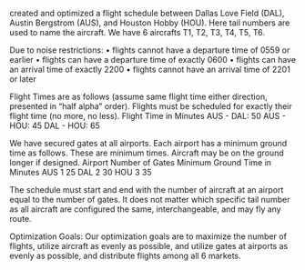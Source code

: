 created and optimized a flight schedule between Dallas Love Field (DAL), Austin Bergstrom (AUS), and Houston Hobby (HOU). Here tail numbers are used to name the aircraft. We have 6 aircrafts T1, T2, T3, T4, T5, T6.

Due to noise restrictions:
• flights cannot have a departure time of 0559 or earlier
• flights can have a departure time of exactly 0600
• flights can have an arrival time of exactly 2200
• flights cannot have an arrival time of 2201 or later

Flight Times are as follows (assume same flight time either direction, presented in “half alpha” order). Flights must be scheduled for exactly their flight time (no more, no less).
Flight Time in Minutes
AUS - DAL: 50
AUS - HOU: 45
DAL - HOU: 65

We have secured gates at all airports. Each airport has a minimum ground time as follows. These are minimum times. Aircraft may be on the ground longer if designed.
Airport     Number of Gates     Minimum Ground Time in Minutes
AUS               1                        25
DAL               2                        30
HOU               3                        35

The schedule must start and end with the number of aircraft at an airport equal to the number of gates. It does not matter which specific tail number as all aircraft are configured the same, interchangeable, and may fly any route.

Optimization Goals:
Our optimization goals are to maximize the number of flights, utilize aircraft as evenly as possible, and utilize gates at airports as evenly as possible, and distribute flights among all 6 markets.
